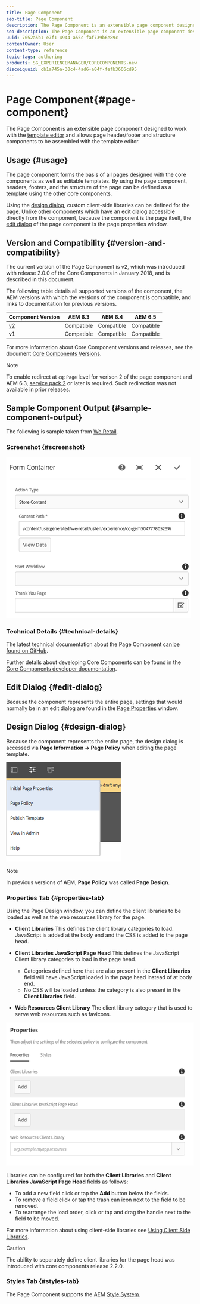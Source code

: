 ```yaml
---
title: Page Component
seo-title: Page Component
description: The Page Component is an extensible page component designed to work with the template editor and allow page header/footer and structure components to be assembled with the template editor.
seo-description: The Page Component is an extensible page component designed to work with the template editor and allow page header/footer and structure components to be assembled with the template editor.
uuid: 7052a5b1-e7f1-4944-a55c-faf739b6e89c
contentOwner: User
content-type: reference
topic-tags: authoring
products: SG_EXPERIENCEMANAGER/CORECOMPONENTS-new
discoiquuid: cb1a745a-30c4-4ad6-a04f-fefb3666cd95
---
```


# Page Component{#page-component}

The Page Component is an extensible page component designed to work with the [template editor](https://helpx.adobe.com/experience-manager/6-5/sites/authoring/using/templates.html) and allows page header/footer and structure components to be assembled with the template editor.

## Usage {#usage}

The page component forms the basis of all pages designed with the core components as well as editable templates. By using the page component, headers, footers, and the structure of the page can be defined as a template using the other core components.

Using the [design dialog](#design-dialog), custom client-side libraries can be defined for the page. Unlike other components which have an edit dialog accessible directly from the component, because the component is the page itself, the [edit dialog](#edit-dialog) of the page component is the page properties window.

## Version and Compatibility {#version-and-compatibility}

The current version of the Page Component is v2, which was introduced with release 2.0.0 of the Core Components in January 2018, and is described in this document.

The following table details all supported versions of the component, the AEM versions with which the versions of the component is compatible, and links to documentation for previous versions.

|Component Version|AEM 6.3|AEM 6.4|AEM 6.5|
|---|---|---|---|
|[v2](page-v1.md)|Compatible|Compatible|Compatible|
|v1|Compatible|Compatible|Compatible|

For more information about Core Component versions and releases, see the document [Core Components Versions](versions.md).

>[!NOTE]
>
>To enable redirect at `cq:Page` level for verison 2 of the page component and AEM 6.3, [service pack 2](https://helpx.adobe.com/experience-manager/6-3/release-notes/sp2-release-notes.html) or later is required. Such redirection was not available in prior releases.

## Sample Component Output {#sample-component-output}

The following is sample taken from [We.Retail](https://helpx.adobe.com/experience-manager/6-5/sites/developing/using/we-retail.html).

### Screenshot {#screenshot}

![](assets/chlimage_1.png) 

### Technical Details {#technical-details}

The latest technical documentation about the Page Component [can be found on GitHub](https://github.com/adobe/aem-core-wcm-components/blob/master/content/src/content/jcr_root/apps/core/wcm/components/page/v2/page).

Further details about developing Core Components can be found in the [Core Components developer documentation](developing.md). 

## Edit Dialog {#edit-dialog}

Because the component represents the entire page, settings that would normally be in an edit dialog are found in the [Page Properties](https://helpx.adobe.com/experience-manager/6-5/sites/authoring/using/editing-page-properties.html) window.

## Design Dialog {#design-dialog}

Because the component represents the entire page, the design dialog is accessed via **Page Information -&gt; Page Policy** when editing the page template.

![](assets/screen_shot_2018-04-03at113410.png)

>[!NOTE]
>
>In previous versions of AEM, **Page Policy** was called **Page Design**.

### Properties Tab {#properties-tab}

Using the Page Design window, you can define the client libraries to be loaded as well as the web resources library for the page.

* **Client Libraries**
  This defines the client library categories to load. JavaScript is added at the body end and the CSS is added to the page head.
* **Client Libraries JavaScript Page Head**
  This defines the JavaScript Client library categories to load in the page head.
  * Categories defined here that are also present in the **Client Libraries** field will have JavaScript loaded in the page head instead of at body end.  
  * No CSS will be loaded unless the category is also present in the **Client Libraries** field.

* **Web Resources Client Library**
  The client library category that is used to serve web resources such as favicons.

![](assets/screenshot_2018-10-19at104949.png)

Libraries can be configured for both the **Client Libraries** and **Client Libraries JavaScript Page Head** fields as follows:

* To add a new field click or tap the **Add** button below the fields.
* To remove a field click or tap the trash can icon next to the field to be removed.
* To rearrange the load order, click or tap and drag the handle next to the field to be moved.

For more information about using client-side libraries see [Using Client Side Libraries](https://helpx.adobe.com/experience-manager/6-5/sites/developing/using/clientlibs.html).

>[!CAUTION]
>
>The ability to separately define client libraries for the page head was introduced with core components release 2.2.0.

### Styles Tab {#styles-tab}

The Page Component supports the AEM [Style System](authoring.md#component-styling).